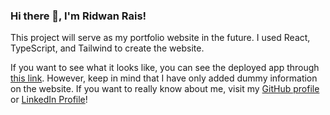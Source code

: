### Hi there 👋, I'm Ridwan Rais!
This project will serve as my portfolio website in the future. I used React, TypeScript, and Tailwind to create the website. 

If you want to see what it looks like, you can see the deployed app through [this link](https://cv-website-7c8ba.web.app). However, keep in mind that I have only added dummy information on the website. 
If you want to really know about me, visit my [GitHub profile](https://github.com/ridwanrais) or [LinkedIn Profile](https://www.linkedin.com/in/ridwan-rais-firdaus-5a53a9193)!
